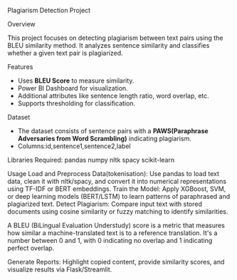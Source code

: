 Plagiarism Detection Project 

Overview

This project focuses on detecting plagiarism between text pairs using the BLEU similarity method. It analyzes sentence similarity and classifies whether a given text pair is plagiarized.

Features
- Uses **BLEU Score** to measure similarity.
- Power BI Dashboard for visualization.
- Additional attributes like sentence length ratio, word overlap, etc.
- Supports thresholding for classification.

Dataset
- The dataset consists of sentence pairs with a **PAWS(Paraphrase Adversaries from Word Scrambling)** indicating plagiarism.
- Columns:id,sentence1,sentence2,label 

Libraries Required:
pandas
numpy
nltk
spacy
scikit-learn

Usage
Load and Preprocess Data(tokenisation):
Use pandas to load text data, clean  it with nltk/spacy, and convert it into numerical representations using TF-IDF or BERT embeddings.
Train the Model: Apply XGBoost, SVM, or deep learning models (BERT/LSTM) to learn patterns of paraphrased and plagiarized text.
Detect Plagiarism: Compare input text with stored documents using cosine similarity or fuzzy matching to identify similarities.

A BLEU (BiLingual Evaluation Understudy) score is a metric that measures how similar a machine-translated text is to a reference translation. It's a number between 0 and 1, with 0 indicating no overlap and 1 indicating perfect overlap.

Generate Reports: Highlight copied content, provide similarity scores, and visualize results via Flask/Streamlit.
